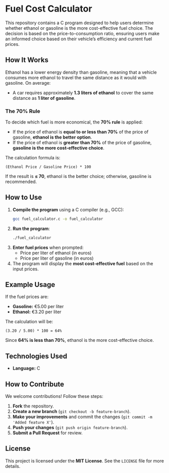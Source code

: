 # Fuel Cost Calculator

This repository contains a C program designed to help users determine whether ethanol or gasoline is the more cost-effective fuel choice. The decision is based on the price-to-consumption ratio, ensuring users make an informed choice based on their vehicle’s efficiency and current fuel prices.

## How It Works

Ethanol has a lower energy density than gasoline, meaning that a vehicle consumes more ethanol to travel the same distance as it would with gasoline. On average:
- A car requires approximately **1.3 liters of ethanol** to cover the same distance as **1 liter of gasoline**.

### The 70% Rule

To decide which fuel is more economical, the **70% rule** is applied:
- If the price of ethanol is **equal to or less than 70%** of the price of gasoline, **ethanol is the better option**.
- If the price of ethanol is **greater than 70%** of the price of gasoline, **gasoline is the more cost-effective choice**.

The calculation formula is:

```
(Ethanol Price / Gasoline Price) * 100
```

If the result is **≤ 70**, ethanol is the better choice; otherwise, gasoline is recommended.

## How to Use

1. **Compile the program** using a C compiler (e.g., GCC):
   ```sh
   gcc fuel_calculator.c -o fuel_calculator
   ```
2. **Run the program**:
   ```sh
   ./fuel_calculator
   ```
3. **Enter fuel prices** when prompted:
   - Price per liter of ethanol (in euros)
   - Price per liter of gasoline (in euros)
4. The program will display the **most cost-effective fuel** based on the input prices.

## Example Usage

If the fuel prices are:
- **Gasoline:** €5.00 per liter
- **Ethanol:** €3.20 per liter

The calculation will be:
```
(3.20 / 5.00) * 100 = 64%
```
Since **64% is less than 70%**, ethanol is the more cost-effective choice.

## Technologies Used

- **Language:** C

## How to Contribute

We welcome contributions! Follow these steps:
1. **Fork** the repository.
2. **Create a new branch** (`git checkout -b feature-branch`).
3. **Make your improvements** and commit the changes (`git commit -m 'Added feature X'`).
4. **Push your changes** (`git push origin feature-branch`).
5. **Submit a Pull Request** for review.

## License

This project is licensed under the **MIT License**. See the `LICENSE` file for more details.

